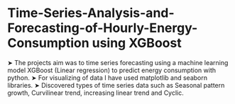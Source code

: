 # Time-Series-Analysis-and-Forecasting-of-Hourly-Energy-Consumption using XGBoost
➤ The projects aim was to time series forecasting using a machine learning model XGBoost (Linear regression) to predict energy consumption with python.
➤ For visualizing of data I have used matplotlib and seaborn libraries.
➤ Discovered types of time series data such as Seasonal pattern growth, Curvilinear trend, increasing linear trend and Cyclic.
